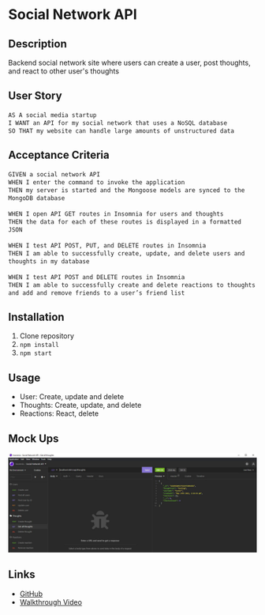 # Social Network API

## Description
Backend social network site where users can create a user, post thoughts, and react to other user's thoughts 

## User Story
``` 
AS A social media startup
I WANT an API for my social network that uses a NoSQL database
SO THAT my website can handle large amounts of unstructured data
```

## Acceptance Criteria 
```
GIVEN a social network API
WHEN I enter the command to invoke the application
THEN my server is started and the Mongoose models are synced to the MongoDB database

WHEN I open API GET routes in Insomnia for users and thoughts
THEN the data for each of these routes is displayed in a formatted JSON

WHEN I test API POST, PUT, and DELETE routes in Insomnia
THEN I am able to successfully create, update, and delete users and thoughts in my database

WHEN I test API POST and DELETE routes in Insomnia
THEN I am able to successfully create and delete reactions to thoughts and add and remove friends to a user’s friend list
```
## Installation
1. Clone repository 
2. `npm install`
3. `npm start`

## Usage 
- User: Create, update and delete
- Thoughts: Create, update, and delete
- Reactions: React, delete

## Mock Ups
![Capture](./images/Capture(1).JPG)

## Links 
- [GitHub](https://github.com/KVPang/social-network-api)
- [Walkthrough Video]()
